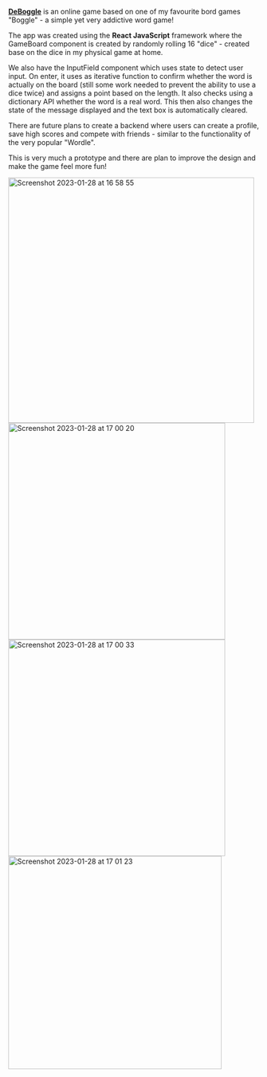<a href="https://deboggle.herokuapp.com/"><strong>DeBoggle</strong></a> is an online game based on one of my favourite bord games "Boggle" - a simple yet very addictive word game!

The app was created using the <strong>React JavaScript</strong> framework where the GameBoard component is created by randomly rolling 16 "dice" - created base on the dice in my physical game at home.

We also have the InputField component which uses state to detect user input. On enter, it uses as iterative function to confirm whether the word is actually on the board (still some work needed to prevent the ability to use a dice twice) and assigns a point based on the length. It also checks using a dictionary API whether the word is a real word. This then also changes the state of the message displayed and the text box is automatically cleared.

There are future plans to create a backend where users can create a profile, save high scores and compete with friends - similar to the functionality of the very popular "Wordle".

This is very much a prototype and there are plan to improve the design and make the game feel more fun!

<img width="493" alt="Screenshot 2023-01-28 at 16 58 55" src="https://user-images.githubusercontent.com/108479068/215276400-777a54c0-f76d-4120-aeea-28922bd0abe3.png">
<img width="435" alt="Screenshot 2023-01-28 at 17 00 20" src="https://user-images.githubusercontent.com/108479068/215276455-6ed64121-0c9b-4176-8487-c25ff92a0674.png">
<img width="435" alt="Screenshot 2023-01-28 at 17 00 33" src="https://user-images.githubusercontent.com/108479068/215276463-dc3904c0-b5f1-42c6-8f3b-4f73297186f0.png">
<img width="428" alt="Screenshot 2023-01-28 at 17 01 23" src="https://user-images.githubusercontent.com/108479068/215276487-e2aa2287-0851-44ee-8184-5f728182296b.png">
